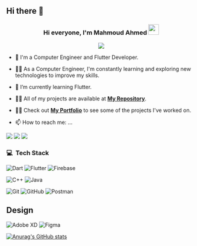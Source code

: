 ## Hi there 👋
<h3 align="center">
  Hi everyone, I'm Mahmoud Ahmed
  <img src="https://media.giphy.com/media/hvRJCLFzcasrR4ia7z/giphy.gif" width="28">
</h3>

<p align="center">
  <a href="https://github.com/DenverCoder1/readme-typing-svg"><img src="https://readme-typing-svg.herokuapp.com/?lines=Flutter%20Developer;Always%20learning%20new%20things&font=Fira%20Code&center=true&width=440&height=45&color=f75c7e&vCenter=true&size=22"></a>
</p> 

- 🏢 I'm a Computer Engineer and Flutter Developer.

- 👨‍💻 As a Computer Engineer, I'm constantly learning and exploring new technologies to improve my skills.

- 🌱 I’m currently learning Flutter.

- 👨‍💻 All of my projects are available at **[My Repository](https://github.com/bstawy?tab=repositories)**.

- 👨‍💻 Check out **[My Portfolio](https://bastawyportofolio.framer.website/)** to see some of the projects I've worked on.

- 📫 How to reach me: ...

<a href="https://www.linkedin.com/in/mohamed-bstawy/" target="_blank"><img src="https://img.shields.io/badge/linkedin-%230077B5.svg?style=for-the-badge&logo=linkedin&logoColor=white"/></a>
<a href="mailto:mohamed.bastawiie@gmail.com" target="_blank"><img src="https://img.shields.io/badge/Gmail-D14836?style=for-the-badge&logo=gmail&logoColor=white"/></a>
<a href="[https://drive.google.com/drive/folders/1PPomKFcwpsOXbupbg-noNnilBY7IWIqL?usp=sharing](https://drive.google.com/file/d/17g_W6sBrDMN-MkP4ocRbDoDQolHC9qlq/view?usp=drive_link)" target="_blank"><img src="https://img.shields.io/badge/My%20resume-EC1C24.svg?style=for-the-badge&logo=Adobe%20Acrobat%20Reader&logoColor=white"/></a>

### 💻 &nbsp;Tech Stack <!-- 🛠 -->


![Dart](https://img.shields.io/badge/dart-%230175C2.svg?style=for-the-badge&logo=dart&logoColor=white)
![Flutter](https://img.shields.io/badge/Flutter-%2302569B.svg?style=for-the-badge&logo=Flutter&logoColor=white)
![Firebase](https://img.shields.io/badge/firebase-%23039BE5.svg?style=for-the-badge&logo=firebase)

![C++](https://img.shields.io/badge/c++-6698d3.svg?style=for-the-badge&logo=c%2B%2B&logoColor=white)
![Java](https://img.shields.io/badge/Java-ED8B00?style=for-the-badge&logo=openjdk&logoColor=white)

![Git](https://img.shields.io/badge/git-%23F05033.svg?style=for-the-badge&logo=git&logoColor=white)
![GitHub](https://img.shields.io/badge/github-%23121011.svg?style=for-the-badge&logo=github&logoColor=white)
![Postman](https://img.shields.io/badge/Postman-FF6C37?style=for-the-badge&logo=postman&logoColor=white)

## Design
![Adobe XD](https://img.shields.io/badge/Adobe%20XD-470137?style=for-the-badge&logo=Adobe%20XD&logoColor=#FF61F6)
![Figma](https://img.shields.io/badge/figma-%23F24E1E.svg?style=for-the-badge&logo=figma&logoColor=white)


[![Anurag's GitHub stats](https://github-readme-stats-chi-opal-83.vercel.app/api?username=bstawy&show=reviews&count_private=true&hide=commits,issues,contribs)](https://github.com/anuraghazra/github-readme-stats)
